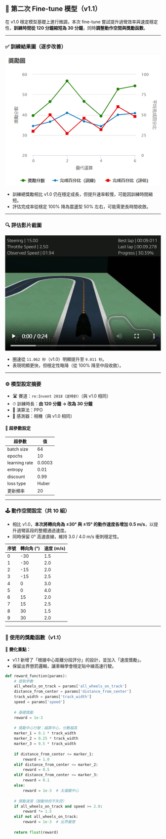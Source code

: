 ## 🧪 第二次 Fine-tune 模型（v1.1）

在 v1.0 穩定模型基礎上進行微調，本次 fine-tune 嘗試提升過彎效率與速度穩定性，**訓練時間從 120 分鐘縮短為 30 分鐘**，同時**調整動作空間與獎勵函數**。

---

### ✅ 訓練結果圖（逐步改善）

![第二次訓練結果圖](images/training_v1.1.png)

- 訓練總獎勵相比 v1.0 仍在穩定成長，但提升速率較慢，可能因訓練時間縮短。
- 評估完成率從穩定 100% 降為震盪型 50% 左右，可能需更長時間收斂。

---

### 🔍 評估影片截圖

![第二次模型影片](images/eval_v1.1.png)

- 圈速從 `11.062 秒`（v1.0）明顯提升至 `9.011 秒`。
- 表現明顯更快，但穩定性略降（從 100% 降至中段收斂）。

---

### ⚙️ 模型設定摘要

- 🛣 賽道：`re:Invent 2018（逆時針）`（與 v1.0 相同）
- ⏱ 訓練時長：**由 120 分鐘 → 改為 30 分鐘**
- 🤖 演算法：PPO
- 🎥 感測器：相機（與 v1.0 相同）

#### 🧮 超參數設定

| 超參數         | 值         |
|----------------|------------|
| batch size     | 64         |
| epochs         | 10         |
| learning rate  | 0.0003     |
| entropy        | 0.01       |
| discount       | 0.99       |
| loss type      | Huber      |
| 更新頻率        | 20         |

---

### 🕹 動作空間設定（共 10 組）

- 相比 v1.0，**本次將轉向角為 ±30° 與 ±15° 的動作速度各增加 0.5 m/s**，以提升過彎區段的整體通過速度。
- 同時保留 0° 高速直線，維持 3.0 / 4.0 m/s 衝刺穩定性。

| 序號 | 轉向角 (°) | 速度 (m/s) |
|------|------------|------------|
| 0    | -30        | 1.5        |
| 1    | -30        | 2.0        |
| 2    | -15        | 2.0        |
| 3    | -15        | 2.5        |
| 4    | 0          | 3.0        |
| 5    | 0          | 4.0        |
| 6    | 15         | 2.0        |
| 7    | 15         | 2.5        |
| 8    | 30         | 1.5        |
| 9    | 30         | 2.0        |

---

### 🧠 使用的獎勵函數（v1.1）

📌 **變化重點：**
- v1.1 新增了「根據中心距離分段評分」的設計，並加入「速度獎勵」。
- 保留出界懲罰邏輯，讓車輛學會穩定貼中線高速行駛。

```python
def reward_function(params):
    # 提取參數
    all_wheels_on_track = params['all_wheels_on_track']
    distance_from_center = params['distance_from_center']
    track_width = params['track_width']
    speed = params['speed']

    # 基礎獎勵
    reward = 1e-3

    # 獎勵中心行駛：越靠中心，分數越高
    marker_1 = 0.1 * track_width
    marker_2 = 0.25 * track_width
    marker_3 = 0.5 * track_width

    if distance_from_center <= marker_1:
        reward = 1.0
    elif distance_from_center <= marker_2:
        reward = 0.5
    elif distance_from_center <= marker_3:
        reward = 0.1
    else:
        reward = 1e-3  # 太偏離中心

    # 獎勵速度（鼓勵快但不失控）
    if all_wheels_on_track and speed >= 2.0:
        reward *= 1.5
    elif not all_wheels_on_track:
        reward = 1e-3  # 出界嚴懲

    return float(reward)

